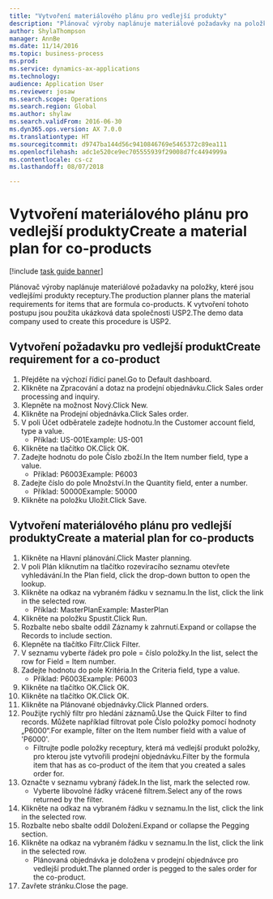 ```yaml
--- 
title: "Vytvoření materiálového plánu pro vedlejší produkty"
description: "Plánovač výroby naplánuje materiálové požadavky na položky, které jsou vedlejšími produkty receptury."
author: ShylaThompson
manager: AnnBe
ms.date: 11/14/2016
ms.topic: business-process
ms.prod: 
ms.service: dynamics-ax-applications
ms.technology: 
audience: Application User
ms.reviewer: josaw
ms.search.scope: Operations
ms.search.region: Global
ms.author: shylaw
ms.search.validFrom: 2016-06-30
ms.dyn365.ops.version: AX 7.0.0
ms.translationtype: HT
ms.sourcegitcommit: d9747ba144d56c9410846769e5465372c89ea111
ms.openlocfilehash: adc1e520ce9ec705555939f29008d7fc4494999a
ms.contentlocale: cs-cz
ms.lasthandoff: 08/07/2018

---
```

# <a name="create-a-material-plan-for-co-products"></a><span data-ttu-id="003b8-103">Vytvoření materiálového plánu pro vedlejší produkty</span><span class="sxs-lookup"><span data-stu-id="003b8-103">Create a material plan for co-products</span></span>

[!include [task guide banner](../../includes/task-guide-banner.md)]

<span data-ttu-id="003b8-104">Plánovač výroby naplánuje materiálové požadavky na položky, které jsou vedlejšími produkty receptury.</span><span class="sxs-lookup"><span data-stu-id="003b8-104">The production planner plans the material requirements for items that are formula co-products.</span></span> <span data-ttu-id="003b8-105">K vytvoření tohoto postupu jsou použita ukázková data společnosti USP2.</span><span class="sxs-lookup"><span data-stu-id="003b8-105">The demo data company used to create this procedure is USP2.</span></span>


## <a name="create-requirement-for-a-co-product"></a><span data-ttu-id="003b8-106">Vytvoření požadavku pro vedlejší produkt</span><span class="sxs-lookup"><span data-stu-id="003b8-106">Create requirement for a co-product</span></span>
1. <span data-ttu-id="003b8-107">Přejděte na výchozí řídicí panel.</span><span class="sxs-lookup"><span data-stu-id="003b8-107">Go to Default dashboard.</span></span>
2. <span data-ttu-id="003b8-108">Klikněte na Zpracování a dotaz na prodejní objednávku.</span><span class="sxs-lookup"><span data-stu-id="003b8-108">Click Sales order processing and inquiry.</span></span>
3. <span data-ttu-id="003b8-109">Klepněte na možnost Nový.</span><span class="sxs-lookup"><span data-stu-id="003b8-109">Click New.</span></span>
4. <span data-ttu-id="003b8-110">Klikněte na Prodejní objednávka.</span><span class="sxs-lookup"><span data-stu-id="003b8-110">Click Sales order.</span></span>
5. <span data-ttu-id="003b8-111">V poli Účet odběratele zadejte hodnotu.</span><span class="sxs-lookup"><span data-stu-id="003b8-111">In the Customer account field, type a value.</span></span>
    * <span data-ttu-id="003b8-112">Příklad: US-001</span><span class="sxs-lookup"><span data-stu-id="003b8-112">Example: US-001</span></span>  
6. <span data-ttu-id="003b8-113">Klikněte na tlačítko OK.</span><span class="sxs-lookup"><span data-stu-id="003b8-113">Click OK.</span></span>
7. <span data-ttu-id="003b8-114">Zadejte hodnotu do pole Číslo zboží.</span><span class="sxs-lookup"><span data-stu-id="003b8-114">In the Item number field, type a value.</span></span>
    * <span data-ttu-id="003b8-115">Příklad: P6003</span><span class="sxs-lookup"><span data-stu-id="003b8-115">Example: P6003</span></span>  
8. <span data-ttu-id="003b8-116">Zadejte číslo do pole Množství.</span><span class="sxs-lookup"><span data-stu-id="003b8-116">In the Quantity field, enter a number.</span></span>
    * <span data-ttu-id="003b8-117">Příklad: 50000</span><span class="sxs-lookup"><span data-stu-id="003b8-117">Example: 50000</span></span>  
9. <span data-ttu-id="003b8-118">Klikněte na položku Uložit.</span><span class="sxs-lookup"><span data-stu-id="003b8-118">Click Save.</span></span>

## <a name="create-a-material-plan-for-co-products"></a><span data-ttu-id="003b8-119">Vytvoření materiálového plánu pro vedlejší produkty</span><span class="sxs-lookup"><span data-stu-id="003b8-119">Create a material plan for co-products</span></span>
1. <span data-ttu-id="003b8-120">Klikněte na Hlavní plánování.</span><span class="sxs-lookup"><span data-stu-id="003b8-120">Click Master planning.</span></span>
2. <span data-ttu-id="003b8-121">V poli Plán kliknutím na tlačítko rozevíracího seznamu otevřete vyhledávání.</span><span class="sxs-lookup"><span data-stu-id="003b8-121">In the Plan field, click the drop-down button to open the lookup.</span></span>
3. <span data-ttu-id="003b8-122">Klikněte na odkaz na vybraném řádku v seznamu.</span><span class="sxs-lookup"><span data-stu-id="003b8-122">In the list, click the link in the selected row.</span></span>
    * <span data-ttu-id="003b8-123">Příklad: MasterPlan</span><span class="sxs-lookup"><span data-stu-id="003b8-123">Example: MasterPlan</span></span>  
4. <span data-ttu-id="003b8-124">Klikněte na položku Spustit.</span><span class="sxs-lookup"><span data-stu-id="003b8-124">Click Run.</span></span>
5. <span data-ttu-id="003b8-125">Rozbalte nebo sbalte oddíl Záznamy k zahrnutí.</span><span class="sxs-lookup"><span data-stu-id="003b8-125">Expand or collapse the Records to include section.</span></span>
6. <span data-ttu-id="003b8-126">Klepněte na tlačítko Filtr.</span><span class="sxs-lookup"><span data-stu-id="003b8-126">Click Filter.</span></span>
7. <span data-ttu-id="003b8-127">V seznamu vyberte řádek pro pole = číslo položky.</span><span class="sxs-lookup"><span data-stu-id="003b8-127">In the list, select the row for Field = Item number.</span></span>
8. <span data-ttu-id="003b8-128">Zadejte hodnotu do pole Kritéria.</span><span class="sxs-lookup"><span data-stu-id="003b8-128">In the Criteria field, type a value.</span></span>
    * <span data-ttu-id="003b8-129">Příklad: P6003</span><span class="sxs-lookup"><span data-stu-id="003b8-129">Example: P6003</span></span>  
9. <span data-ttu-id="003b8-130">Klikněte na tlačítko OK.</span><span class="sxs-lookup"><span data-stu-id="003b8-130">Click OK.</span></span>
10. <span data-ttu-id="003b8-131">Klikněte na tlačítko OK.</span><span class="sxs-lookup"><span data-stu-id="003b8-131">Click OK.</span></span>
11. <span data-ttu-id="003b8-132">Klikněte na Plánované objednávky.</span><span class="sxs-lookup"><span data-stu-id="003b8-132">Click Planned orders.</span></span>
12. <span data-ttu-id="003b8-133">Použijte rychlý filtr pro hledání záznamů.</span><span class="sxs-lookup"><span data-stu-id="003b8-133">Use the Quick Filter to find records.</span></span> <span data-ttu-id="003b8-134">Můžete například filtrovat pole Číslo položky pomocí hodnoty „P6000“.</span><span class="sxs-lookup"><span data-stu-id="003b8-134">For example, filter on the Item number field with a value of 'P6000'.</span></span>
    * <span data-ttu-id="003b8-135">Filtrujte podle položky receptury, která má vedlejší produkt položky, pro kterou jste vytvořili prodejní objednávku.</span><span class="sxs-lookup"><span data-stu-id="003b8-135">Filter by the formula item that has as co-product of the item that you created a sales order for.</span></span>  
13. <span data-ttu-id="003b8-136">Označte v seznamu vybraný řádek.</span><span class="sxs-lookup"><span data-stu-id="003b8-136">In the list, mark the selected row.</span></span>
    * <span data-ttu-id="003b8-137">Vyberte libovolné řádky vrácené filtrem.</span><span class="sxs-lookup"><span data-stu-id="003b8-137">Select any of the rows returned by the filter.</span></span>  
14. <span data-ttu-id="003b8-138">Klikněte na odkaz na vybraném řádku v seznamu.</span><span class="sxs-lookup"><span data-stu-id="003b8-138">In the list, click the link in the selected row.</span></span>
15. <span data-ttu-id="003b8-139">Rozbalte nebo sbalte oddíl Doložení.</span><span class="sxs-lookup"><span data-stu-id="003b8-139">Expand or collapse the Pegging section.</span></span>
16. <span data-ttu-id="003b8-140">Klikněte na odkaz na vybraném řádku v seznamu.</span><span class="sxs-lookup"><span data-stu-id="003b8-140">In the list, click the link in the selected row.</span></span>
    * <span data-ttu-id="003b8-141">Plánovaná objednávka je doložena v prodejní objednávce pro vedlejší produkt.</span><span class="sxs-lookup"><span data-stu-id="003b8-141">The planned order is pegged to the sales order for the co-product.</span></span>  
17. <span data-ttu-id="003b8-142">Zavřete stránku.</span><span class="sxs-lookup"><span data-stu-id="003b8-142">Close the page.</span></span>


